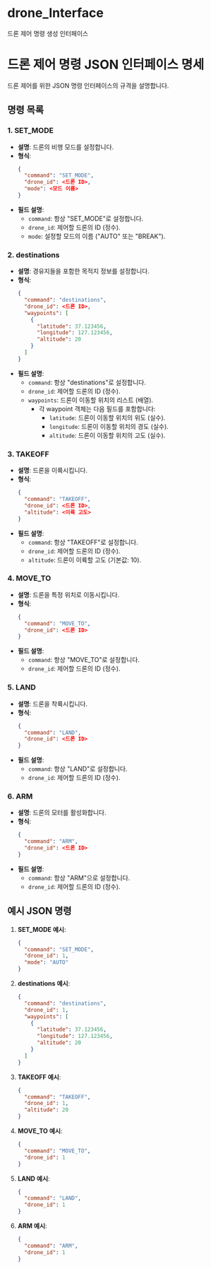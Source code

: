 # drone_Interface
 드론 제어 명령 생성 인터페이스



# 드론 제어 명령 JSON 인터페이스 명세

드론 제어를 위한 JSON 명령 인터페이스의 규격을 설명합니다.

## 명령 목록

### 1. SET_MODE
- **설명**: 드론의 비행 모드를 설정합니다.
- **형식**:
  ```json
  {
    "command": "SET_MODE",
    "drone_id": <드론 ID>,
    "mode": <모드 이름>
  }
  ```
- **필드 설명**:
  - `command`: 항상 "SET_MODE"로 설정합니다.
  - `drone_id`: 제어할 드론의 ID (정수).
  - `mode`: 설정할 모드의 이름 ("AUTO" 또는 "BREAK").

### 2. destinations
- **설명**: 경유지들을 포함한 목적지 정보를 설정합니다.
- **형식**:
  ```json
  {
    "command": "destinations",
    "drone_id": <드론 ID>,
    "waypoints": [
      {
        "latitude": 37.123456,
        "longitude": 127.123456,
        "altitude": 20
      }
    ]
  }
  ```
- **필드 설명**:
  - `command`: 항상 "destinations"로 설정합니다.
  - `drone_id`: 제어할 드론의 ID (정수).
  - `waypoints`: 드론이 이동할 위치의 리스트 (배열).
    - 각 waypoint 객체는 다음 필드를 포함합니다:
      - `latitude`: 드론이 이동할 위치의 위도 (실수).
      - `longitude`: 드론이 이동할 위치의 경도 (실수).
      - `altitude`: 드론이 이동할 위치의 고도 (실수).

### 3. TAKEOFF
- **설명**: 드론을 이륙시킵니다.
- **형식**:
  ```json
  {
    "command": "TAKEOFF",
    "drone_id": <드론 ID>,
    "altitude": <이륙 고도>
  }
  ```
- **필드 설명**:
  - `command`: 항상 "TAKEOFF"로 설정합니다.
  - `drone_id`: 제어할 드론의 ID (정수).
  - `altitude`: 드론이 이륙할 고도 (기본값: 10).

### 4. MOVE_TO
- **설명**: 드론을 특정 위치로 이동시킵니다.
- **형식**:
  ```json
  {
    "command": "MOVE_TO",
    "drone_id": <드론 ID>
  }
  ```
- **필드 설명**:
  - `command`: 항상 "MOVE_TO"로 설정합니다.
  - `drone_id`: 제어할 드론의 ID (정수).

### 5. LAND
- **설명**: 드론을 착륙시킵니다.
- **형식**:
  ```json
  {
    "command": "LAND",
    "drone_id": <드론 ID>
  }
  ```
- **필드 설명**:
  - `command`: 항상 "LAND"로 설정합니다.
  - `drone_id`: 제어할 드론의 ID (정수).

### 6. ARM
- **설명**: 드론의 모터를 활성화합니다.
- **형식**:
  ```json
  {
    "command": "ARM",
    "drone_id": <드론 ID>
  }
  ```
- **필드 설명**:
  - `command`: 항상 "ARM"으로 설정합니다.
  - `drone_id`: 제어할 드론의 ID (정수).

## 예시 JSON 명령

1. **SET_MODE 예시**:
   ```json
   {
     "command": "SET_MODE",
     "drone_id": 1,
     "mode": "AUTO"
   }
   ```

2. **destinations 예시**:
   ```json
   {
     "command": "destinations",
     "drone_id": 1,
     "waypoints": [
       {
         "latitude": 37.123456,
         "longitude": 127.123456,
         "altitude": 20
       }
     ]
   }
   ```

3. **TAKEOFF 예시**:
   ```json
   {
     "command": "TAKEOFF",
     "drone_id": 1,
     "altitude": 20
   }
   ```

4. **MOVE_TO 예시**:
   ```json
   {
     "command": "MOVE_TO",
     "drone_id": 1
   }
   ```

5. **LAND 예시**:
   ```json
   {
     "command": "LAND",
     "drone_id": 1
   }
   ```

6. **ARM 예시**:
   ```json
   {
     "command": "ARM",
     "drone_id": 1
   }
   ```
```
